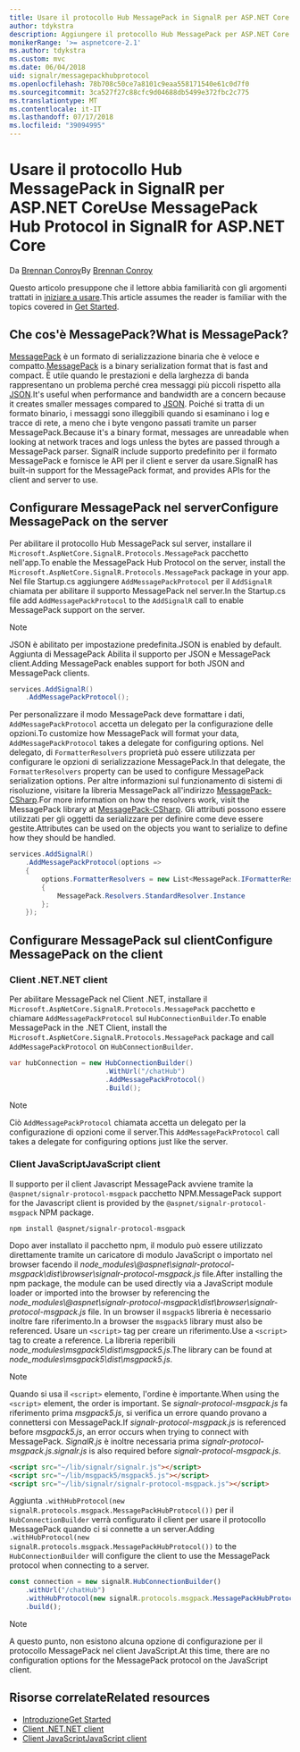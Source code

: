 ```yaml
---
title: Usare il protocollo Hub MessagePack in SignalR per ASP.NET Core
author: tdykstra
description: Aggiungere il protocollo Hub MessagePack per ASP.NET Core SignalR.
monikerRange: '>= aspnetcore-2.1'
ms.author: tdykstra
ms.custom: mvc
ms.date: 06/04/2018
uid: signalr/messagepackhubprotocol
ms.openlocfilehash: 78b708c50ce7a8101c9eaa558171540e61c0d7f0
ms.sourcegitcommit: 3ca527f27c88cfc9d04688db5499e372fbc2c775
ms.translationtype: MT
ms.contentlocale: it-IT
ms.lasthandoff: 07/17/2018
ms.locfileid: "39094995"
---
```

# <a name="use-messagepack-hub-protocol-in-signalr-for-aspnet-core"></a><span data-ttu-id="f152d-103">Usare il protocollo Hub MessagePack in SignalR per ASP.NET Core</span><span class="sxs-lookup"><span data-stu-id="f152d-103">Use MessagePack Hub Protocol in SignalR for ASP.NET Core</span></span>

<span data-ttu-id="f152d-104">Da [Brennan Conroy](https://github.com/BrennanConroy)</span><span class="sxs-lookup"><span data-stu-id="f152d-104">By [Brennan Conroy](https://github.com/BrennanConroy)</span></span>

<span data-ttu-id="f152d-105">Questo articolo presuppone che il lettore abbia familiarità con gli argomenti trattati in [iniziare a usare](xref:tutorials/signalr).</span><span class="sxs-lookup"><span data-stu-id="f152d-105">This article assumes the reader is familiar with the topics covered in [Get Started](xref:tutorials/signalr).</span></span>

## <a name="what-is-messagepack"></a><span data-ttu-id="f152d-106">Che cos'è MessagePack?</span><span class="sxs-lookup"><span data-stu-id="f152d-106">What is MessagePack?</span></span>

<span data-ttu-id="f152d-107">[MessagePack](https://msgpack.org/index.html) è un formato di serializzazione binaria che è veloce e compatto.</span><span class="sxs-lookup"><span data-stu-id="f152d-107">[MessagePack](https://msgpack.org/index.html) is a binary serialization format that is fast and compact.</span></span> <span data-ttu-id="f152d-108">È utile quando le prestazioni e della larghezza di banda rappresentano un problema perché crea messaggi più piccoli rispetto alla [JSON](https://www.json.org/).</span><span class="sxs-lookup"><span data-stu-id="f152d-108">It's useful when performance and bandwidth are a concern because it creates smaller messages compared to [JSON](https://www.json.org/).</span></span> <span data-ttu-id="f152d-109">Poiché si tratta di un formato binario, i messaggi sono illeggibili quando si esaminano i log e tracce di rete, a meno che i byte vengono passati tramite un parser MessagePack.</span><span class="sxs-lookup"><span data-stu-id="f152d-109">Because it's a binary format, messages are unreadable when looking at network traces and logs unless the bytes are passed through a MessagePack parser.</span></span> <span data-ttu-id="f152d-110">SignalR include supporto predefinito per il formato MessagePack e fornisce le API per il client e server da usare.</span><span class="sxs-lookup"><span data-stu-id="f152d-110">SignalR has built-in support for the MessagePack format, and provides APIs for the client and server to use.</span></span>

## <a name="configure-messagepack-on-the-server"></a><span data-ttu-id="f152d-111">Configurare MessagePack nel server</span><span class="sxs-lookup"><span data-stu-id="f152d-111">Configure MessagePack on the server</span></span>

<span data-ttu-id="f152d-112">Per abilitare il protocollo Hub MessagePack sul server, installare il `Microsoft.AspNetCore.SignalR.Protocols.MessagePack` pacchetto nell'app.</span><span class="sxs-lookup"><span data-stu-id="f152d-112">To enable the MessagePack Hub Protocol on the server, install the `Microsoft.AspNetCore.SignalR.Protocols.MessagePack` package in your app.</span></span> <span data-ttu-id="f152d-113">Nel file Startup.cs aggiungere `AddMessagePackProtocol` per il `AddSignalR` chiamata per abilitare il supporto MessagePack nel server.</span><span class="sxs-lookup"><span data-stu-id="f152d-113">In the Startup.cs file add `AddMessagePackProtocol` to the `AddSignalR` call to enable MessagePack support on the server.</span></span>

> [!NOTE]
> <span data-ttu-id="f152d-114">JSON è abilitato per impostazione predefinita.</span><span class="sxs-lookup"><span data-stu-id="f152d-114">JSON is enabled by default.</span></span> <span data-ttu-id="f152d-115">Aggiunta di MessagePack Abilita il supporto per JSON e MessagePack client.</span><span class="sxs-lookup"><span data-stu-id="f152d-115">Adding MessagePack enables support for both JSON and MessagePack clients.</span></span>

```csharp
services.AddSignalR()
    .AddMessagePackProtocol();
```

<span data-ttu-id="f152d-116">Per personalizzare il modo MessagePack deve formattare i dati, `AddMessagePackProtocol` accetta un delegato per la configurazione delle opzioni.</span><span class="sxs-lookup"><span data-stu-id="f152d-116">To customize how MessagePack will format your data, `AddMessagePackProtocol` takes a delegate for configuring options.</span></span> <span data-ttu-id="f152d-117">Nel delegato, di `FormatterResolvers` proprietà può essere utilizzata per configurare le opzioni di serializzazione MessagePack.</span><span class="sxs-lookup"><span data-stu-id="f152d-117">In that delegate, the `FormatterResolvers` property can be used to configure MessagePack serialization options.</span></span> <span data-ttu-id="f152d-118">Per altre informazioni sul funzionamento di sistemi di risoluzione, visitare la libreria MessagePack all'indirizzo [MessagePack-CSharp](https://github.com/neuecc/MessagePack-CSharp).</span><span class="sxs-lookup"><span data-stu-id="f152d-118">For more information on how the resolvers work, visit the MessagePack library at [MessagePack-CSharp](https://github.com/neuecc/MessagePack-CSharp).</span></span> <span data-ttu-id="f152d-119">Gli attributi possono essere utilizzati per gli oggetti da serializzare per definire come deve essere gestite.</span><span class="sxs-lookup"><span data-stu-id="f152d-119">Attributes can be used on the objects you want to serialize to define how they should be handled.</span></span>

```csharp
services.AddSignalR()
    .AddMessagePackProtocol(options =>
    {
        options.FormatterResolvers = new List<MessagePack.IFormatterResolver>()
        {
            MessagePack.Resolvers.StandardResolver.Instance
        };
    });
```

## <a name="configure-messagepack-on-the-client"></a><span data-ttu-id="f152d-120">Configurare MessagePack sul client</span><span class="sxs-lookup"><span data-stu-id="f152d-120">Configure MessagePack on the client</span></span>

### <a name="net-client"></a><span data-ttu-id="f152d-121">Client .NET</span><span class="sxs-lookup"><span data-stu-id="f152d-121">.NET client</span></span>

<span data-ttu-id="f152d-122">Per abilitare MessagePack nel Client .NET, installare il `Microsoft.AspNetCore.SignalR.Protocols.MessagePack` pacchetto e chiamare `AddMessagePackProtocol` sul `HubConnectionBuilder`.</span><span class="sxs-lookup"><span data-stu-id="f152d-122">To enable MessagePack in the .NET Client, install the `Microsoft.AspNetCore.SignalR.Protocols.MessagePack` package and call `AddMessagePackProtocol` on `HubConnectionBuilder`.</span></span>

```csharp
var hubConnection = new HubConnectionBuilder()
                        .WithUrl("/chatHub")
                        .AddMessagePackProtocol()
                        .Build();
```

> [!NOTE]
> <span data-ttu-id="f152d-123">Ciò `AddMessagePackProtocol` chiamata accetta un delegato per la configurazione di opzioni come il server.</span><span class="sxs-lookup"><span data-stu-id="f152d-123">This `AddMessagePackProtocol` call takes a delegate for configuring options just like the server.</span></span>

### <a name="javascript-client"></a><span data-ttu-id="f152d-124">Client JavaScript</span><span class="sxs-lookup"><span data-stu-id="f152d-124">JavaScript client</span></span>

<span data-ttu-id="f152d-125">Il supporto per il client Javascript MessagePack avviene tramite la `@aspnet/signalr-protocol-msgpack` pacchetto NPM.</span><span class="sxs-lookup"><span data-stu-id="f152d-125">MessagePack support for the Javascript client is provided by the `@aspnet/signalr-protocol-msgpack` NPM package.</span></span>

```console
npm install @aspnet/signalr-protocol-msgpack
```

<span data-ttu-id="f152d-126">Dopo aver installato il pacchetto npm, il modulo può essere utilizzato direttamente tramite un caricatore di modulo JavaScript o importato nel browser facendo il *node_modules\\@aspnet\signalr-protocol-msgpack\dist\browser\signalr-protocol-msgpack.js* file.</span><span class="sxs-lookup"><span data-stu-id="f152d-126">After installing the npm package, the module can be used directly via a JavaScript module loader or imported into the browser by referencing the *node_modules\\@aspnet\signalr-protocol-msgpack\dist\browser\signalr-protocol-msgpack.js* file.</span></span> <span data-ttu-id="f152d-127">In un browser il `msgpack5` libreria è necessario inoltre fare riferimento.</span><span class="sxs-lookup"><span data-stu-id="f152d-127">In a browser the `msgpack5` library must also be referenced.</span></span> <span data-ttu-id="f152d-128">Usare un `<script>` tag per creare un riferimento.</span><span class="sxs-lookup"><span data-stu-id="f152d-128">Use a `<script>` tag to create a reference.</span></span> <span data-ttu-id="f152d-129">La libreria reperibili *node_modules\msgpack5\dist\msgpack5.js*.</span><span class="sxs-lookup"><span data-stu-id="f152d-129">The library can be found at *node_modules\msgpack5\dist\msgpack5.js*.</span></span>

> [!NOTE]
> <span data-ttu-id="f152d-130">Quando si usa il `<script>` elemento, l'ordine è importante.</span><span class="sxs-lookup"><span data-stu-id="f152d-130">When using the `<script>` element, the order is important.</span></span> <span data-ttu-id="f152d-131">Se *signalr-protocol-msgpack.js* fa riferimento prima *msgpack5.js*, si verifica un errore quando provano a connettersi con MessagePack.</span><span class="sxs-lookup"><span data-stu-id="f152d-131">If *signalr-protocol-msgpack.js* is referenced before *msgpack5.js*, an error occurs when trying to connect with MessagePack.</span></span> <span data-ttu-id="f152d-132">*SignalR.js* è inoltre necessaria prima *signalr-protocol-msgpack.js*.</span><span class="sxs-lookup"><span data-stu-id="f152d-132">*signalr.js* is also required before *signalr-protocol-msgpack.js*.</span></span>

```html
<script src="~/lib/signalr/signalr.js"></script>
<script src="~/lib/msgpack5/msgpack5.js"></script>
<script src="~/lib/signalr/signalr-protocol-msgpack.js"></script>
```

<span data-ttu-id="f152d-133">Aggiunta `.withHubProtocol(new signalR.protocols.msgpack.MessagePackHubProtocol())` per il `HubConnectionBuilder` verrà configurato il client per usare il protocollo MessagePack quando ci si connette a un server.</span><span class="sxs-lookup"><span data-stu-id="f152d-133">Adding `.withHubProtocol(new signalR.protocols.msgpack.MessagePackHubProtocol())` to the `HubConnectionBuilder` will configure the client to use the MessagePack protocol when connecting to a server.</span></span>

```javascript
const connection = new signalR.HubConnectionBuilder()
    .withUrl("/chatHub")
    .withHubProtocol(new signalR.protocols.msgpack.MessagePackHubProtocol())
    .build();
```

> [!NOTE]
> <span data-ttu-id="f152d-134">A questo punto, non esistono alcuna opzione di configurazione per il protocollo MessagePack nel client JavaScript.</span><span class="sxs-lookup"><span data-stu-id="f152d-134">At this time, there are no configuration options for the MessagePack protocol on the JavaScript client.</span></span>

## <a name="related-resources"></a><span data-ttu-id="f152d-135">Risorse correlate</span><span class="sxs-lookup"><span data-stu-id="f152d-135">Related resources</span></span>

* [<span data-ttu-id="f152d-136">Introduzione</span><span class="sxs-lookup"><span data-stu-id="f152d-136">Get Started</span></span>](xref:tutorials/signalr)
* [<span data-ttu-id="f152d-137">Client .NET</span><span class="sxs-lookup"><span data-stu-id="f152d-137">.NET client</span></span>](xref:signalr/dotnet-client)
* [<span data-ttu-id="f152d-138">Client JavaScript</span><span class="sxs-lookup"><span data-stu-id="f152d-138">JavaScript client</span></span>](xref:signalr/javascript-client)
